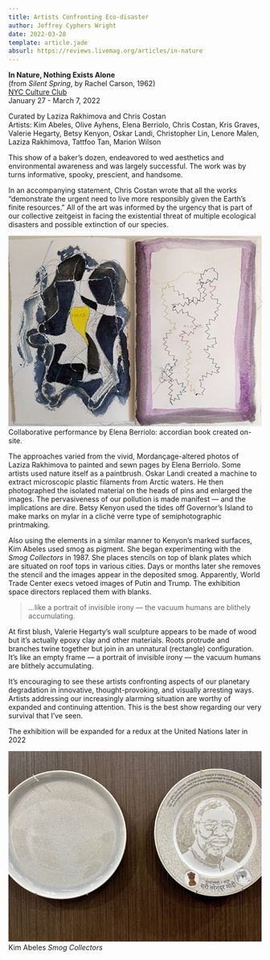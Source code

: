 ```yaml
---
title: Artists Confronting Eco-disaster
author: Jeffrey Cyphers Wright
date: 2022-03-28
template: article.jade
absurl: https://reviews.livemag.org/articles/in-nature
---
```


**In Nature, Nothing Exists Alone**  
(from _Silent Spring_, by Rachel Carson, 1962)  
[NYC Culture Club](https://www.nyccultureclub.com)  
January 27 - March 7, 2022<span class="more"></span>

Curated by Laziza Rakhimova and Chris Costan  
Artists: Kim Abeles, Olive Ayhens, Elena Berriolo, Chris Costan, Kris Graves, Valerie Hegarty, Betsy Kenyon, Oskar Landi, Christopher Lin, Lenore Malen, Laziza Rakhimova, Tattfoo Tan, Marion Wilson

This show of a baker’s dozen, endeavored to wed aesthetics and environmental awareness and was largely successful. The work was by turns informative, spooky, prescient, and handsome.

In an accompanying statement, Chris Costan wrote that all the works “demonstrate the urgent need to live more responsibly given the Earth’s finite resources.” All of the art was informed by the urgency that is part of our collective zeitgeist in facing the existential threat of multiple ecological disasters and possible extinction of our species.


![book pages](exists-alone.jpg "Elena Berriolo")
Collaborative performance by Elena Berriolo: accordian book created on-site.

The approaches varied from the vivid, Mordançage-altered photos of Laziza Rakhimova to painted and sewn pages by Elena Berriolo. Some artists used nature itself as a paintbrush. Oskar Landi created a machine to extract microscopic plastic filaments from Arctic waters. He then photographed the isolated material on the heads of pins and enlarged the images. The pervasiveness of our pollution is made manifest — and the implications are dire. Betsy Kenyon used the tides off Governor’s Island to make marks on mylar in a cliché verre type of semiphotographic printmaking.

Also using the elements in a similar manner to Kenyon’s marked surfaces, Kim Abeles used smog as pigment. She began experimenting with the _Smog Collectors_ in 1987. She places stencils on top of blank plates which are situated on roof tops in various cities. Days or months later she removes the stencil and the images appear in the deposited smog. Apparently, World Trade Center execs vetoed images of Putin and Trump. The exhibition space directors replaced them with blanks.

>...like a portrait of invisible irony — the vacuum humans are blithely accumulating.

At first blush, Valerie Hegarty’s wall sculpture appears to be made of wood but it’s actually epoxy clay and other materials. Roots protrude and branches twine together but join in an unnatural (rectangle) configuration. It’s like an empty frame — a portrait of invisible irony — the vacuum humans are blithely accumulating.

It’s encouraging to see these artists confronting aspects of our planetary degradation in innovative, thought-provoking, and visually arresting ways. Artists addressing our increasingly alarming situation are worthy of  expanded and continuing attention. This is the best show regarding our very survival that I’ve seen.

The exhibition will be expanded for a  redux at the United Nations later in 2022

![plates on wall](plates.jpg "Smog Collectors")
Kim Abeles _Smog Collectors_ 


